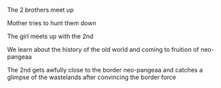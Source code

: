 The 2 brothers meet up

Mother tries to hunt them down

The girl meets up with the 2nd

We learn about the history of the old world and coming to fruition of neo-pangeaa

The 2nd gets awfully close to the border neo-pangeaa and catches a glimpse of the wastelands after convincing the border force